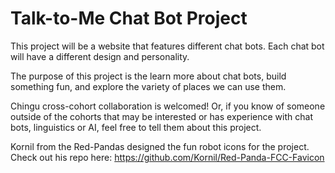 # Talk-to-Me Chat Bot Project
This project will be a website that features different chat bots. Each chat bot will have a different design and personality. 

The purpose of this project is the learn more about chat bots, build something fun, and explore the variety of places we can use them.

Chingu cross-cohort collaboration is welcomed! Or, if you know of someone outside of the cohorts that may be interested or has experience with chat bots, linguistics or AI, feel free to tell them about this project.

Kornil from the Red-Pandas designed the fun robot icons for the project. Check out his repo here: https://github.com/Kornil/Red-Panda-FCC-Favicon
